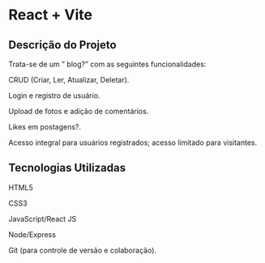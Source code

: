 # React + Vite

## Descrição do Projeto

Trata-se de um ” blog?” com as seguintes funcionalidades:

CRUD (Criar, Ler, Atualizar, Deletar).

Login e registro de usuário.

Upload de fotos e adição de comentários.

Likes em postagens?.

Acesso integral para usuários registrados; acesso limitado para visitantes.

## Tecnologias Utilizadas

HTML5

CSS3

JavaScript/React JS

Node/Express

Git (para controle de versão e colaboração).